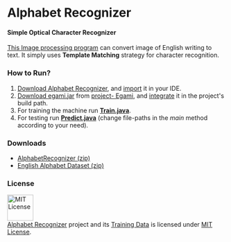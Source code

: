 # Alphabet Recognizer

#### Simple Optical Character Recognizer 

[This Image processing program](http://minhaskamal.github.io/AlphabetRecognizer) can convert image of English writing to text. It simply uses **Template Matching** strategy for character recognition.

### How to Run?
1. [Download Alphabet Recognizer](https://github.com/MinhasKamal/AlphabetRecognizer/archive/master.zip), and [import](http://www.codejava.net/ides/eclipse/import-existing-projects-into-eclipse-workspace) it in your IDE.
2. [Download egami.jar](https://github.com/MinhasKamal/Egami/blob/release/Egami-V0.1.jar?raw=true) from [project- Egami](https://github.com/MinhasKamal/Egami), and [integrate](https://stackoverflow.com/a/3280451/4684058) it in the project's build path.
3. For training the machine run **[Train.java](https://github.com/MinhasKamal/AlphabetRecognizer/blob/master/src/com/minhaskamal/alphabetRecognizer/Train.java)**.
4. For testing run **[Predict.java](https://github.com/MinhasKamal/AlphabetRecognizer/blob/master/src/com/minhaskamal/alphabetRecognizer/Predict.java)** (change file-paths in the *main* method according to your need).

### Downloads
- [AlphabetRecognizer (zip)](https://github.com/MinhasKamal/AlphabetRecognizer/archive/master.zip)
- [English Alphabet Dataset (zip)](https://github.com/MinhasKamal/AlphabetRecognizer/files/1084725/English.Alphabet.Dataset.zip)

### License

<a rel="license" href="https://opensource.org/licenses/MIT"><img alt="MIT License" src="https://cloud.githubusercontent.com/assets/5456665/18950087/fbe0681a-865f-11e6-9552-e59d038d5913.png" width="60em" height=auto/></a><br/><a href="https://github.com/MinhasKamal/AlphabetRecognizer">Alphabet Recognizer</a> project and its <a href="https://github.com/MinhasKamal/AlphabetRecognizer/tree/master/src/res/trainingData">Training Data</a> is licensed under <a rel="license" href="https://opensource.org/licenses/MIT">MIT License</a>.
